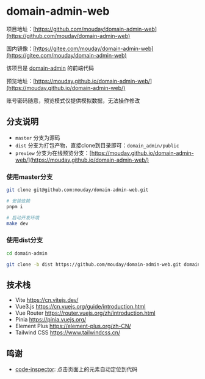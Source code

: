 # domain-admin-web

项目地址：[https://github.com/mouday/domain-admin-web](https://github.com/mouday/domain-admin-web)

国内镜像：[https://gitee.com/mouday/domain-admin-web](https://gitee.com/mouday/domain-admin-web)

该项目是 [domain-admin](https://github.com/mouday/domain-admin) 的前端代码

预览地址：[https://mouday.github.io/domain-admin-web/](https://mouday.github.io/domain-admin-web/)

账号密码随意，预览模式仅提供模拟数据，无法操作修改

## 分支说明

- `master` 分支为源码
- `dist` 分支为打包产物，直接clone到目录即可：`domain_admin/public`
- `preview` 分支为在线预览分支：[https://mouday.github.io/domain-admin-web/](https://mouday.github.io/domain-admin-web/)

### 使用master分支

```bash
git clone git@github.com:mouday/domain-admin-web.git

# 安装依赖
pnpm i

# 启动开发环境
make dev
```

### 使用dist分支

```bash
cd domain-admin

git clone -b dist https://github.com/mouday/domain-admin-web.git domain_admin/public
```

## 技术栈

- Vite https://cn.vitejs.dev/
- Vue3.js https://cn.vuejs.org/guide/introduction.html
- Vue Router https://router.vuejs.org/zh/introduction.html
- Pinia https://pinia.vuejs.org/
- Element Plus https://element-plus.org/zh-CN/
- Tailwind CSS https://www.tailwindcss.cn/

## 鸣谢

- [code-inspector](https://github.com/zh-lx/code-inspector): 点击页面上的元素自动定位到代码
